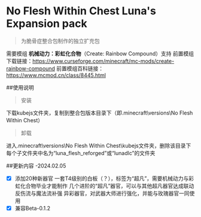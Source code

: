 # No Flesh Within Chest Luna's Expansion pack

> 为脆骨症整合包制作的独立扩充包

需要模组 **机械动力：彩虹化合物**（Create: Rainbow Compound）支持
前置模组下载链接：https://www.curseforge.com/minecraft/mc-mods/create-rainbow-compound
前置模组百科链接：https://www.mcmod.cn/class/8445.html

##使用说明
 > 安装

下载kubejs文件夹，复制到整合包版本目录下（即.minecraft\versions\No Flesh Within Chest）

 > 卸载

进入.minecraft\versions\No Flesh Within Chest\kubejs文件夹，删除该目录下每个子文件夹中名为“luna_flesh_reforged”或“lunadlc”的文件夹

##更新内容
-2024.02.05
- [x] 添加20种新器官
      一套T4级别的白板（？），标签为“超凡”，需要机械动力与彩虹化合物毕业才能制作
        几个进阶的“超凡”器官，可以与其他超凡器官达成联动
        反伤流与魔法流补强
      异彩器官，对武器大师进行强化，并能与玫瑰器官一同使用
- [x] 兼容Beta-0.1.2 
